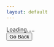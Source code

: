 ```yaml
---
layout: default
---
```

<link href="//fonts.googleapis.com/css?family=Open+Sans:300,400,600,700&amp;lang=en" rel="stylesheet">
<link href="https://drive.google.com/static/doclist/client/css/4152783537-folderlandingpage.css" rel="stylesheet">

<div id="folders" class="flip-contents flip-list-view">Loading.....</div>
<div><button onclick="javascript:window.history.back();">Go Back</button></div>
<script>
var id= urlPara("id");
if (!id)
id="1MGTIataD9rRTVA7qBUZC8Im4Sq99NCri"; 
changeDest(id);
    
function changeDest(id) {
var url = "https://script.google.com/macros/s/AKfycbxBlqDMbMUTyWQvWuxznbaXlZiMzVGNMHY7Vdl_lg2R17XdittE/exec?callback=loadData&id=" ;
var request = jQuery.ajax({
crossDomain: true,
url: url+id,
method: "GET",
dataType: "jsonp"
});
}

// print the returned data
function loadData(e) {
$('#main_content').css('max-width', '100%');
var hiddenDiv = $( '<div></div>' );
hiddenDiv.html(e);
$('#folders').append($('.flip-list-header', hiddenDiv)).append($('.flip-entries', hiddenDiv));
}

//get url parameters
function urlPara(p){
var url_string = window.location.href;
var url = new URL(url_string);
return url.searchParams.get(p);
}
</script>
